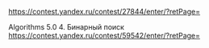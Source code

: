 https://contest.yandex.ru/contest/27844/enter/?retPage=


Algorithms 5.0
4. Бинарный поиск https://contest.yandex.ru/contest/59542/enter/?retPage=